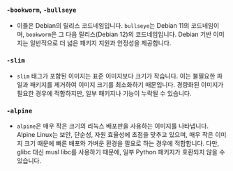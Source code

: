 ### `-bookworm`, `-bullseye`

- 이들은 Debian의 릴리스 코드네임입니다. `bullseye`는 Debian 11의 코드네임이며, `bookworm`은 그 다음 릴리스(Debian 12)의 코드네임입니다. Debian 기반 이미지는 일반적으로 더 넓은 패키지 지원과 안정성을 제공합니다.

### `-slim`

- `slim` 태그가 포함된 이미지는 표준 이미지보다 크기가 작습니다. 이는 불필요한 파일과 패키지를 제거하여 이미지 크기를 최소화하기 때문입니다. 경량화된 이미지가 필요한 경우에 적합하지만, 일부 패키지나 기능이 누락될 수 있습니다.

### `-alpine`

- `alpine`은 매우 작은 크기의 리눅스 배포판을 사용하는 이미지를 나타냅니다. Alpine Linux는 보안, 단순성, 자원 효율성에 초점을 맞추고 있으며, 매우 작은 이미지 크기 때문에 빠른 배포와 가벼운 환경을 필요로 하는 경우에 적합합니다. 다만, glibc 대신 musl libc를 사용하기 때문에, 일부 Python 패키지가 호환되지 않을 수 있습니다.